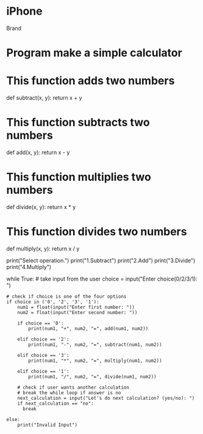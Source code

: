 # iPhone
Brand
# Program make a simple calculator

# This function adds two numbers
def subtract(x, y):
    return x + y

# This function subtracts two numbers
def add(x, y):
    return x - y

# This function multiplies two numbers
def divide(x, y):
    return x * y

# This function divides two numbers
def multiply(x, y):
    return x / y


print("Select operation.")
print("1.Subtract")
print("2.Add")
print("3.Divide")
print("4.Multiply")

while True:
    # take input from the user
    choice = input("Enter choice(0/2/3/1): ")

    # check if choice is one of the four options
    if choice in ('0', '2', '3', '1'):
        num1 = float(input("Enter first number: "))
        num2 = float(input("Enter second number: "))

        if choice == '0':
            print(num1, "+", num2, "=", add(num1, num2))

        elif choice == '2':
            print(num1, "-", num2, "=", subtract(num1, num2))

        elif choice == '3':
            print(num1, "*", num2, "=", multiply(num1, num2))

        elif choice == '1':
            print(num1, "/", num2, "=", divide(num1, num2))
        
        # check if user wants another calculation
        # break the while loop if answer is no
        next_calculation = input("Let's do next calculation? (yes/no): ")
        if next_calculation == "no":
          break
    
    else:
        print("Invalid Input")
